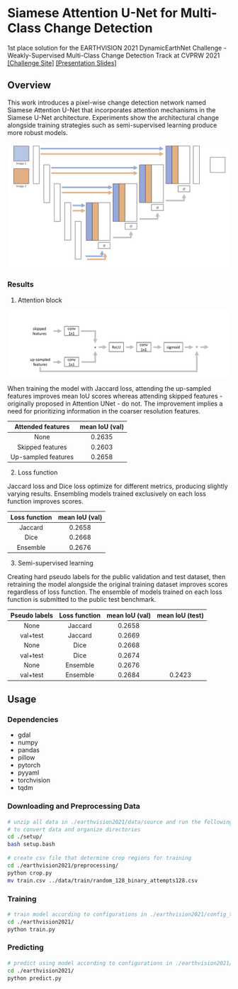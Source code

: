 # Siamese Attention U-Net for Multi-Class Change Detection
1st place solution for the EARTHVISION 2021 DynamicEarthNet Challenge - Weakly-Supervised Multi-Class Change Detection Track at CVPRW 2021  
[[Challenge Site]](https://competitions.codalab.org/competitions/30441) 
[[Presentation Slides]](./examples/earthvision2021_presentation.pdf) 

## Overview
This work introduces a pixel-wise change detection network named Siamese Attention U-Net that incorporates attention mechanisms in the Siamese U-Net architecture. Experiments show the architectural change alongside training strategies such as semi-supervised learning produce more robust models.  
  
![Siamese Attention U-Net](./examples/siamese_attention_unet.png)

### Results
1. Attention block  

![Proposed Attention Block](./examples/attention_block_proposed.png)

When training the model with Jaccard loss, attending the up-sampled features improves mean IoU scores whereas attending skipped features - originally proposed in Attention UNet - do not. The improvement implies a need for prioritizing information in the coarser resolution features.

|Attended features|mean IoU (val)|
|:-:|:-:|
|None|0.2635|
|Skipped features|0.2603|
|Up-sampled features|0.2658|

2. Loss function  

Jaccard loss and Dice loss optimize for different metrics, producing slightly varying results. Ensembling models trained exclusively on each loss function improves scores.

|Loss function|mean IoU (val)|
|:-:|:-:|
|Jaccard|0.2658|
|Dice|0.2668|
|Ensemble|0.2676|

3. Semi-supervised learning  

Creating hard pseudo labels for the public validation and test dataset, then retraining the model alongside the original training dataset improves scores regardless of loss function. The ensemble of models trained on each loss function is submitted to the public test benchmark.

|Pseudo labels|Loss function|mean IoU (val)|mean IoU (test)|
|:-:|:-:|:-:|:-:|
|None|Jaccard|0.2658||
|val+test|Jaccard|0.2669||
|None|Dice|0.2668|
|val+test|Dice|0.2674||
|None|Ensemble|0.2676||
|val+test|Ensemble|0.2684|0.2423|


## Usage
### Dependencies
- gdal
- numpy
- pandas
- pillow
- pytorch
- pyyaml
- torchvision
- tqdm

### Downloading and Preprocessing Data
```bash
# unzip all data in ./earthvision2021/data/source and run the following
# to convert data and organize directories
cd ./setup/
bash setup.bash
```
```bash
# create csv file that determine crop regions for training
cd ./earthvision2021/preprocessing/
python crop.py
mv train.csv ../data/train/random_128_binary_attempts128.csv
```

### Training
```bash
# train model according to configurations in ./earthvision2021/config_train.yml
cd ./earthvision2021/
python train.py
```

### Predicting
```bash
# predict using model according to configurations in ./earthvision2021/config_predict.yml
cd ./earthvision2021/
python predict.py
```


